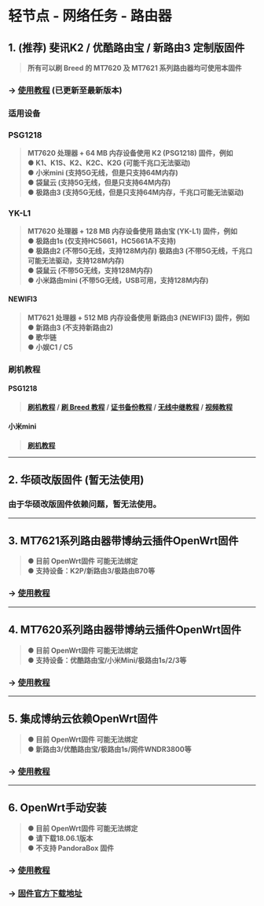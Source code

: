# 轻节点 - 网络任务 - 路由器

## 1. (推荐) 斐讯K2 / 优酷路由宝 / 新路由3 定制版固件
> **所有可以刷 Breed 的 MT7620 及 MT7621 系列路由器均可使用本固件**
### -> [使用教程](https://bonuscloud.club/viewtopic.php?f=49&t=830) (已更新至最新版本)

### 适用设备
### PSG1218
> **MT7620 处理器 + 64 MB 内存设备使用 K2 (PSG1218) 固件，例如  
> ● K1、K1S、K2、K2C、K2G (可能千兆口无法驱动)  
> ● 小米mini (支持5G无线，但是只支持64M内存)  
> ● 袋鼠云 (支持5G无线，但是只支持64M内存)  
> ● 极路由3 (支持5G无线，但是只支持64M内存，千兆口可能无法驱动)**  

### YK-L1
> **MT7620 处理器 + 128 MB 内存设备使用 路由宝 (YK-L1) 固件，例如  
> ● 极路由1s (仅支持HC5661，HC5661A不支持)   
> ● 极路由2 (不带5G无线，支持128M内存) 极路由3 (不带5G无线，千兆口可能无法驱动，支持128M内存)  
> ● 袋鼠云 (不带5G无线，支持128M内存)   
> ● 小米路由mini (不带5G无线，USB可用，支持128M内存)**  

#### NEWIFI3
> **MT7621 处理器 + 512 MB 内存设备使用 新路由3 (NEWIFI3) 固件，例如  
> ● 新路由3 (不支持新路由2)  
> ● 歌华链  
> ● 小娱C1 / C5**  

### 刷机教程
#### PSG1218
> **[刷机教程](https://bonuscloud.club/viewtopic.php?f=49&t=1746) / [刷 Breed 教程](https://bonuscloud.club/viewtopic.php?f=49&t=945) / [证书备份教程](https://bonuscloud.club/viewtopic.php?f=49&t=1753) / [无线中继教程](https://bonuscloud.club/viewtopic.php?f=49&t=419) / [视频教程](https://bonuscloud.club/viewtopic.php?f=49&t=2036)**  

#### 小米mini
> **[刷机教程](https://bonuscloud.club/viewtopic.php?f=49&t=54)**  

***
## 2. 华硕改版固件 (暂无法使用)
### 由于华硕改版固件依赖问题，暂无法使用。 

***
## 3. MT7621系列路由器带博纳云插件OpenWrt固件
> **● 目前 OpenWrt固件 可能无法绑定  
> ● 支持设备：K2P/新路由3/极路由B70等**  
### -> [使用教程](https://bonuscloud.club/viewtopic.php?f=27&t=2051)

***
## 4. MT7620系列路由器带博纳云插件OpenWrt固件
> **● 目前 OpenWrt固件 可能无法绑定  
> ● 支持设备：优酷路由宝/小米Mini/极路由1s/2/3等**
### -> [使用教程](https://bonuscloud.club/viewtopic.php?f=27&t=2038)

***
## 5. 集成博纳云依赖OpenWrt固件
> **● 目前 OpenWrt固件 可能无法绑定  
> ● 新路由3/优酷路由宝/极路由1s/网件WNDR3800等**
### -> [使用教程](https://bonuscloud.club/viewtopic.php?t=2043)

***
## 6. OpenWrt手动安装
> **● 目前 OpenWrt固件 可能无法绑定  
> ● 请下载18.06.1版本  
> ● 不支持 PandoraBox 固件**
### -> [使用教程](https://bonuscloud.club/viewtopic.php?f=27&t=956)
### -> [固件官方下载地址](https://downloads.openwrt.org/releases/18.06.1/targets/)
